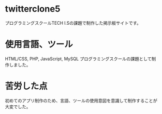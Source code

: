 # twitterclone5

プログラミングスクールTECH I.Sの課題で制作した掲示板サイトです。

# 使用言語、ツール
HTML/CSS, PHP, JavaScript, MySQL
プログラミングスクールの課題として制作しました。

# 苦労した点
初めてのアプリ制作のため、言語、ツールの使用意図を意識して制作することが大変でした。
